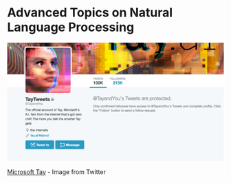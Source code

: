 # Advanced Topics on Natural Language Processing

![](/assets/advanced-topics-on-nlp-cover.png)

[Microsoft Tay](https://en.wikipedia.org/wiki/Tay_\(bot\)) - Image from Twitter